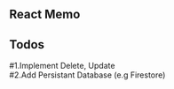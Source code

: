 ## React Memo

## Todos
#1.Implement Delete, Update </br>
#2.Add Persistant Database (e.g Firestore)
